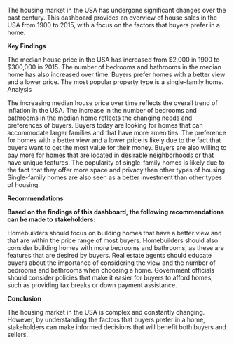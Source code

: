 The housing market in the USA has undergone significant changes over the past century. This dashboard provides an overview of house sales in the USA from 1900 to 2015, with a focus on the factors that buyers prefer in a home.

**Key Findings**

The median house price in the USA has increased from \$2,000 in 1900 to \$300,000 in 2015.
The number of bedrooms and bathrooms in the median home has also increased over time.
Buyers prefer homes with a better view and a lower price.
The most popular property type is a single-family home.
Analysis

The increasing median house price over time reflects the overall trend of inflation in the USA. 
The increase in the number of bedrooms and bathrooms in the median home reflects the changing needs and preferences of buyers. 
Buyers today are looking for homes that can accommodate larger families and that have more amenities.
The preference for homes with a better view and a lower price is likely due to the fact that buyers want to get the most value for their money. 
Buyers are also willing to pay more for homes that are located in desirable neighborhoods or that have unique features.
The popularity of single-family homes is likely due to the fact that they offer more space and privacy than other types of housing. Single-family homes are also seen as a better investment than other types of housing.

**Recommendations**

**Based on the findings of this dashboard, the following recommendations can be made to stakeholders:**

Homebuilders should focus on building homes that have a better view and that are within the price range of most buyers.
Homebuilders should also consider building homes with more bedrooms and bathrooms, as these are features that are desired by buyers.
Real estate agents should educate buyers about the importance of considering the view and the number of bedrooms and bathrooms when choosing a home.
Government officials should consider policies that make it easier for buyers to afford homes, such as providing tax breaks or down payment assistance.


**Conclusion**

The housing market in the USA is complex and constantly changing. However, by understanding the factors that buyers prefer in a home, stakeholders can make informed decisions that will benefit both buyers and sellers.
